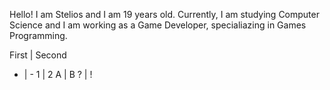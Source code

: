 Hello! I am Stelios and I am 19 years old. Currently, I am studying Computer Science and I am working as a Game Developer, specialiazing in Games Programming.

First | Second
- | -
1 | 2
A | B
? | !
